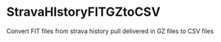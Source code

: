 # StravaHIstoryFITGZtoCSV
Convert FIT files from strava history pull delivered in GZ files to CSV files

